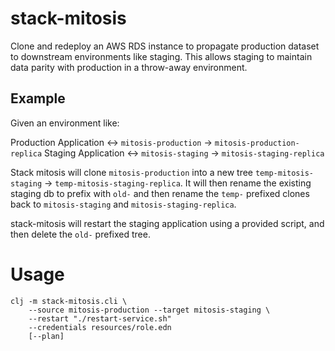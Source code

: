 # stack-mitosis

Clone and redeploy an AWS RDS instance to propagate production dataset to
downstream environments like staging. This allows staging to maintain data
parity with production in a throw-away environment.

## Example

Given an environment like:

Production Application <-> `mitosis-production` -> `mitosis-production-replica`
Staging Application <-> `mitosis-staging` -> `mitosis-staging-replica`

Stack mitosis will clone `mitosis-production` into a new tree
`temp-mitosis-staging` -> `temp-mitosis-staging-replica`. It will then rename
the existing staging db to prefix with `old-` and then rename the `temp-`
prefixed clones back to `mitosis-staging` and `mitosis-staging-replica`.

stack-mitosis will restart the staging application using a provided script, and
then delete the `old-` prefixed tree.

# Usage

    clj -m stack-mitosis.cli \
        --source mitosis-production --target mitosis-staging \
        --restart "./restart-service.sh"
        --credentials resources/role.edn
        [--plan]

